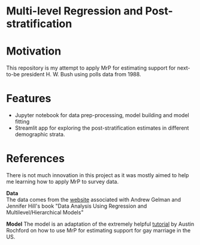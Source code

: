 # Multi-level Regression and Post-stratification

# Motivation
This repository is my attempt to apply MrP for estimating support for next-to-be president H. W. Bush using polls data from 1988.

# Features

* Jupyter notebook for data prep-processing, model building and model fitting
* Streamlit app for exploring the post-stratification estimates in different demographic strata.

# References
There is not much innovation in this project as it was mostly aimed to help me learning how to apply MrP to survey data.  
  
**Data**  
The data comes from the [website](http://www.stat.columbia.edu/~gelman/arm/) associated with Andrew Gelman and Jennifer Hill's book "Data Analysis Using Regression and Multilevel/Hierarchical Models"

**Model**
The model is an adaptation of the extremely helpful [tutorial](https://austinrochford.com/posts/2017-07-09-mrpymc3.html) by Austin Rochford on how to use MrP for estimating support for gay marriage in the US.
